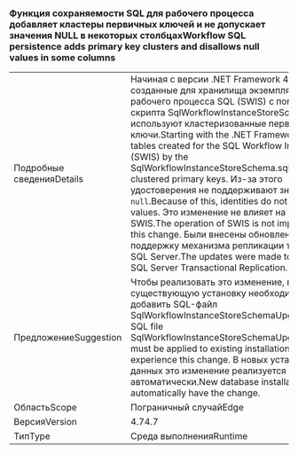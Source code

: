 ### <a name="workflow-sql-persistence-adds-primary-key-clusters-and-disallows-null-values-in-some-columns"></a><span data-ttu-id="9fa00-101">Функция сохраняемости SQL для рабочего процесса добавляет кластеры первичных ключей и не допускает значения NULL в некоторых столбцах</span><span class="sxs-lookup"><span data-stu-id="9fa00-101">Workflow SQL persistence adds primary key clusters and disallows null values in some columns</span></span>

|   |   |
|---|---|
|<span data-ttu-id="9fa00-102">Подробные сведения</span><span class="sxs-lookup"><span data-stu-id="9fa00-102">Details</span></span>|<span data-ttu-id="9fa00-103">Начиная с версии .NET Framework 4.7, таблицы, созданные для хранилища экземпляров рабочего процесса SQL (SWIS) с помощью скрипта SqlWorkflowInstanceStoreSchema.sql, используют кластеризованные первичные ключи.</span><span class="sxs-lookup"><span data-stu-id="9fa00-103">Starting with the .NET Framework 4.7, the tables created for the SQL Workflow Instance Store (SWIS) by the SqlWorkflowInstanceStoreSchema.sql script use clustered primary keys.</span></span> <span data-ttu-id="9fa00-104">Из-за этого удостоверения не поддерживают значения <code>null</code>.</span><span class="sxs-lookup"><span data-stu-id="9fa00-104">Because of this, identities do not support <code>null</code> values.</span></span> <span data-ttu-id="9fa00-105">Это изменение не влияет на работу SWIS.</span><span class="sxs-lookup"><span data-stu-id="9fa00-105">The operation of SWIS is not impacted by this change.</span></span> <span data-ttu-id="9fa00-106">Были внесены обновления в поддержку механизма репликации транзакций SQL Server.</span><span class="sxs-lookup"><span data-stu-id="9fa00-106">The updates were made to support SQL Server Transactional Replication.</span></span>|
|<span data-ttu-id="9fa00-107">Предложение</span><span class="sxs-lookup"><span data-stu-id="9fa00-107">Suggestion</span></span>|<span data-ttu-id="9fa00-108">Чтобы реализовать это изменение, в существующую установку необходимо добавить SQL-файл SqlWorkflowInstanceStoreSchemaUpgrade.sql.</span><span class="sxs-lookup"><span data-stu-id="9fa00-108">The SQL file SqlWorkflowInstanceStoreSchemaUpgrade.sql must be applied to existing installations in order to experience this change.</span></span> <span data-ttu-id="9fa00-109">В новых установках баз данных это изменение реализуется автоматически.</span><span class="sxs-lookup"><span data-stu-id="9fa00-109">New database installations will automatically have the change.</span></span>|
|<span data-ttu-id="9fa00-110">Область</span><span class="sxs-lookup"><span data-stu-id="9fa00-110">Scope</span></span>|<span data-ttu-id="9fa00-111">Пограничный случай</span><span class="sxs-lookup"><span data-stu-id="9fa00-111">Edge</span></span>|
|<span data-ttu-id="9fa00-112">Версия</span><span class="sxs-lookup"><span data-stu-id="9fa00-112">Version</span></span>|<span data-ttu-id="9fa00-113">4.7</span><span class="sxs-lookup"><span data-stu-id="9fa00-113">4.7</span></span>|
|<span data-ttu-id="9fa00-114">Тип</span><span class="sxs-lookup"><span data-stu-id="9fa00-114">Type</span></span>|<span data-ttu-id="9fa00-115">Среда выполнения</span><span class="sxs-lookup"><span data-stu-id="9fa00-115">Runtime</span></span>|

